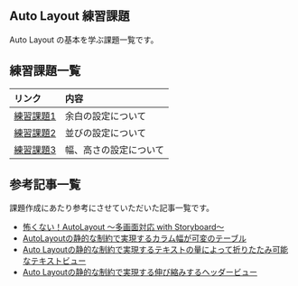 ## Auto Layout 練習課題

Auto Layout の基本を学ぶ課題一覧です。

## 練習課題一覧

| リンク | 内容 |
| :---- | :-- |
| [練習課題1](https://github.com/hayabusabusa/MentaAutoLayoutEx/tree/master/MentaAutoLayoutEx/Exercises/First) | 余白の設定について |
| [練習課題2](https://github.com/hayabusabusa/MentaAutoLayoutEx/tree/master/MentaAutoLayoutEx/Exercises/Second) | 並びの設定について |
| [練習課題3](https://github.com/hayabusabusa/MentaAutoLayoutEx/tree/master/MentaAutoLayoutEx/Exercises/Third) | 幅、高さの設定について |

## 参考記事一覧
課題作成にあたり参考にさせていただいた記事一覧です。

- [怖くない！AutoLayout 〜多画面対応 with Storyboard〜](https://qiita.com/_ha1f/items/5c292bb6a4617da60d4f)
- [AutoLayoutの静的な制約で実現するカラム幅が可変のテーブル](https://blog.kishikawakatsumi.com/entry/2018/11/06/040856)
- [Auto Layoutの静的な制約で実現するテキストの量によって折りたたみ可能なテキストビュー](https://blog.kishikawakatsumi.com/entry/2018/11/05/044309)
- [Auto Layoutの静的な制約で実現する伸び縮みするヘッダービュー](https://blog.kishikawakatsumi.com/entry/2018/11/05/044228)
